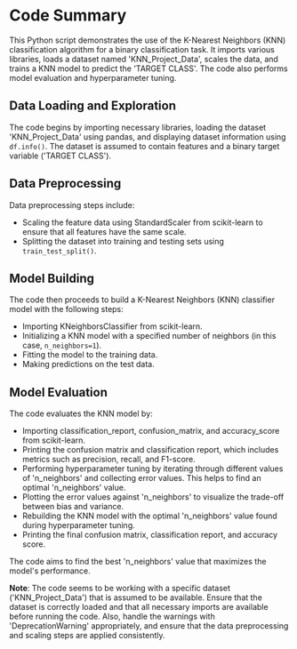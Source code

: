 # Code Summary

This Python script demonstrates the use of the K-Nearest Neighbors (KNN) classification algorithm for a binary classification task. It imports various libraries, loads a dataset named 'KNN_Project_Data', scales the data, and trains a KNN model to predict the 'TARGET CLASS'. The code also performs model evaluation and hyperparameter tuning.

## Data Loading and Exploration

The code begins by importing necessary libraries, loading the dataset 'KNN_Project_Data' using pandas, and displaying dataset information using `df.info()`. The dataset is assumed to contain features and a binary target variable ('TARGET CLASS'). 

## Data Preprocessing

Data preprocessing steps include:
- Scaling the feature data using StandardScaler from scikit-learn to ensure that all features have the same scale.
- Splitting the dataset into training and testing sets using `train_test_split()`.

## Model Building

The code then proceeds to build a K-Nearest Neighbors (KNN) classifier model with the following steps:
- Importing KNeighborsClassifier from scikit-learn.
- Initializing a KNN model with a specified number of neighbors (in this case, `n_neighbors=1`).
- Fitting the model to the training data.
- Making predictions on the test data.

## Model Evaluation

The code evaluates the KNN model by:
- Importing classification_report, confusion_matrix, and accuracy_score from scikit-learn.
- Printing the confusion matrix and classification report, which includes metrics such as precision, recall, and F1-score.
- Performing hyperparameter tuning by iterating through different values of 'n_neighbors' and collecting error values. This helps to find an optimal 'n_neighbors' value.
- Plotting the error values against 'n_neighbors' to visualize the trade-off between bias and variance.
- Rebuilding the KNN model with the optimal 'n_neighbors' value found during hyperparameter tuning.
- Printing the final confusion matrix, classification report, and accuracy score.

The code aims to find the best 'n_neighbors' value that maximizes the model's performance.

**Note**: The code seems to be working with a specific dataset ('KNN_Project_Data') that is assumed to be available. Ensure that the dataset is correctly loaded and that all necessary imports are available before running the code. Also, handle the warnings with 'DeprecationWarning' appropriately, and ensure that the data preprocessing and scaling steps are applied consistently.
